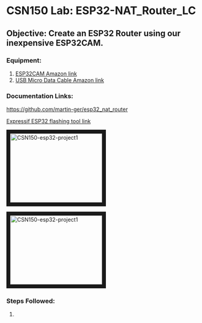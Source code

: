 # CSN150 Lab: ESP32-NAT_Router_LC
## Objective: Create an ESP32 Router using our inexpensive ESP32CAM.
### Equipment:
1. [ESP32CAM Amazon link](https://www.google.com](https://www.amazon.com/Aideepen-ESP32-CAM-Bluetooth-ESP32-CAM-MB-Arduino/dp/B08P2578LV/ref=sr_1_3?crid=4FY0ECFW0ZX7&keywords=ESP32+Cam&qid=1678902050&sprefix=esp32+cam%2Caps%2C240&sr=8-3)https://www.amazon.com/Aideepen-ESP32-CAM-Bluetooth-ESP32-CAM-MB-Arduino/dp/B08P2578LV/ref=sr_1_3?crid=4FY0ECFW0ZX7&keywords=ESP32+Cam&qid=1678902050&sprefix=esp32+cam%2Caps%2C240&sr=8-3)
2. [USB Micro Data Cable Amazon link](https://www.amazon.com/AmazonBasics-Male-Micro-Cable-Black/dp/B0711PVX6Z/ref=sr_1_1_sspa?keywords=micro%2Busb%2Bdata%2Bcable&qid=1678902214&sprefix=Micro%2BUSB%2Bdata%2B%2Caps%2C89&sr=8-1-spons&spLa=ZW5jcnlwdGVkUXVhbGlmaWVyPUFaU0NaUVZHU1RFUlAmZW5jcnlwdGVkSWQ9QTA3NTA4MDVFVERCS01HVlgxM1YmZW5jcnlwdGVkQWRJZD1BMDE4NTE1NTIwWUdONkdWSzU1M1Amd2lkZ2V0TmFtZT1zcF9hdGYmYWN0aW9uPWNsaWNrUmVkaXJlY3QmZG9Ob3RMb2dDbGljaz10cnVl&th=1)
### Documentation Links:
https://github.com/martin-ger/esp32_nat_router

[Expressif ESP32 flashing tool link](https://www.espressif.com/en/support/download/other-tools)

<a href="http://www.youtube.com/watch?feature=player_embedded&v=BP1Dz66faf4
" target="_blank"><img src="http://img.youtube.com/vi/BP1Dz66faf4/0.jpg" 
alt="CSN150-esp32-project1" width="240" height="180" border="10" /></a>

<a href="http://www.youtube.com/watch?feature=player_embedded&v=LvhhCDjHnGk&t
" target="_blank"><img src="http://img.youtube.com/vi/LvhhCDjHnGk&t/0.jpg" 
alt="CSN150-esp32-project1" width="240" height="180" border="10" /></a>

### Steps Followed:
1. 


